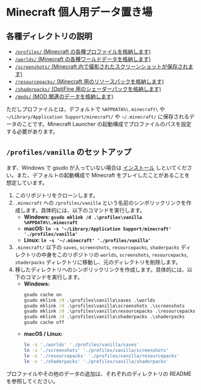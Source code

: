 # Minecraft 個人用データ置き場

## 各種ディレクトリの説明

- [`/profiles/` (Minecraft の各種プロファイルを格納します)](profiles/README.md)
- [`/worlds/` (Minecraft の各種ワールドデータを格納します)](worlds/README.md)
- [`/screenshots/` (Minecraft 内で撮影されたスクリーンショットが保存されます)](screenshots/README.md)
- [`/resourcepacks/` (Minecraft 用のリソースパックを格納します)](resourcepacks/README.md)
- [`/shaderpacks/` (OptiFine 用のシェーダーパックを格納します)](shaderpacks/README.md)
- [`/mods/` (MOD 関連のデータを格納します)](mods/README.md)

ただしプロファイルとは，デフォルトで `%APPDATA%\.minecraft\` や `~/Library/Application Support/minecraft/` や `~/.minecraft/` に保存されるデータのことです。Minecraft Launcher の起動構成でプロファイルのパスを設定する必要があります。

## `/profiles/vanilla` のセットアップ

まず、Windows で gsudo が入っていない場合は [インストール](https://gerardog.github.io/gsudo/docs/install) しといてください。また、デフォルトの起動構成で Minecraft をプレイしたことがあることを想定しています。

1. このリポジトリをクローンします。
2. `.minecraft` への `/profiles/vanilla` という名前のシンボリックリンクを作成します。具体的には、以下のコマンドを実行します。
    - **Windows: `gsudo mklink /d .\profiles\vanilla %APPDATA%\.minecraft`**
    - **macOS: `ln -s '~/Library/Application Support/minecraft' './profiles/vanilla'`**
    - **Linux: `ln -s '~/.minecraft' './profiles/vanilla'`**
3. `.minecraft/` 以下の `saves`, `screenshots`, `resourcepacks`, `shaderpacks` ディレクトリの中身をこのリポジトリの `worlds`, `screenshots`, `resourcepacks`, `shaderpacks` ディレクトリに移動し、元のディレクトリを削除します。
4. 移したディレクトリへのシンボリックリンクを作成します。具体的には、以下のコマンドを実行します。
    - **Windows:**
        ```cmd
        gsudo cache on
        gsudo mklink /d .\profiles\vanilla\saves .\worlds
        gsudo mklink /d .\profiles\vanilla\screenshots .\screenshots
        gsudo mklink /d .\profiles\vanilla\resourcepacks .\resourcepacks
        gsudo mklink /d .\profiles\vanilla\shaderpacks .\shaderpacks
        gsudo cache off
        ```
    - **macOS / Linux:**
        ```sh
        ln -s './worlds' './profiles/vanilla/saves'
        ln -s './screenshots' './profiles/vanilla/screenshots'
        ln -s './resourcepacks' './profiles/vanilla/resourcepacks'
        ln -s './shaderpacks' './profiles/vanilla/shaderpacks'
        ```

プロファイルやその他のデータの追加は、それぞれのディレクトリの README を参照してください。
